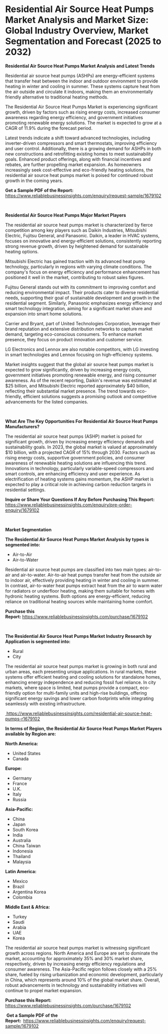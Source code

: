 <p><h1>Residential Air Source Heat Pumps Market Analysis and Market Size: Global Industry Overview, Market Segmentation and Forecast (2025 to 2032)</h1></p><p><strong>Residential Air Source Heat Pumps Market Analysis and Latest Trends</strong></p>
<p><p>Residential air source heat pumps (ASHPs) are energy-efficient systems that transfer heat between the indoor and outdoor environment to provide heating in winter and cooling in summer. These systems capture heat from the air outside and circulate it indoors, making them an environmentally friendly alternative to traditional heating methods.</p><p>The Residential Air Source Heat Pumps Market is experiencing significant growth, driven by factors such as rising energy costs, increased consumer awareness regarding energy efficiency, and government initiatives promoting renewable energy solutions. The market is expected to grow at a CAGR of 11.9% during the forecast period. </p><p>Latest trends indicate a shift toward advanced technologies, including inverter-driven compressors and smart thermostats, improving efficiency and user control. Additionally, there is a growing demand for ASHPs in both new constructions and retrofitting existing homes to meet sustainability goals. Enhanced product offerings, along with financial incentives and rebates, are further propelling market expansion. As homeowners increasingly seek cost-effective and eco-friendly heating solutions, the residential air source heat pumps market is poised for continued robust growth in the coming years.</p></p>
<p><strong>Get a Sample PDF of the Report:&nbsp;</strong> <a href="https://www.reliablebusinessinsights.com/enquiry/request-sample/1679102?utm_campaign=3539&utm_medium=2&utm_source=Github&utm_content=ia&utm_term=16042025&utm_id=residential-air-source-heat-pumps">https://www.reliablebusinessinsights.com/enquiry/request-sample/1679102</a></p>
<p>&nbsp;</p>
<p><strong>Residential Air Source Heat Pumps Major Market Players</strong></p>
<p><p>The residential air source heat pumps market is characterized by fierce competition among key players such as Daikin Industries, Mitsubishi Electric, Fujitsu General, and Panasonic. Daikin, a leader in HVAC systems, focuses on innovative and energy-efficient solutions, consistently reporting strong revenue growth, driven by heightened demand for sustainable heating options.</p><p>Mitsubishi Electric has gained traction with its advanced heat pump technology, particularly in regions with varying climate conditions. The company's focus on energy efficiency and performance enhancement has positioned it well in the market, contributing to robust sales figures.</p><p>Fujitsu General stands out with its commitment to improving comfort and reducing environmental impact. Their products cater to diverse residential needs, supporting their goal of sustainable development and growth in the residential segment. Similarly, Panasonic emphasizes energy efficiency and smart technology integration, aiming for a significant market share and expansion into smart home solutions.</p><p>Carrier and Bryant, part of United Technologies Corporation, leverage their brand reputation and extensive distribution networks to capture market demand, targeting eco-conscious consumers. To enhance market presence, they focus on product innovation and customer service.</p><p>LG Electronics and Lennox are also notable competitors, with LG investing in smart technologies and Lennox focusing on high-efficiency systems. </p><p>Market insights suggest that the global air source heat pumps market is expected to grow significantly, driven by increasing energy costs, government initiatives promoting renewable energy, and rising consumer awareness. As of the recent reporting, Daikin's revenue was estimated at $25 billion, and Mitsubishi Electric reported approximately $40 billion, reflecting their substantial market presence. The trend towards eco-friendly, efficient solutions suggests a promising outlook and competitive advancements for the listed companies.</p></p>
<p>&nbsp;</p>
<p><strong>What Are The Key Opportunities For Residential Air Source Heat Pumps Manufacturers?</strong></p>
<p><p>The residential air source heat pumps (ASHP) market is poised for significant growth, driven by increasing energy efficiency demands and sustainability goals. In 2023, the global market is valued at approximately $10 billion, with a projected CAGR of 15% through 2030. Factors such as rising energy costs, supportive government policies, and consumer awareness of renewable heating solutions are influencing this trend. Innovations in technology, particularly variable-speed compressors and smart controls, are enhancing efficiency and user experience. As electrification of heating systems gains momentum, the ASHP market is expected to play a critical role in achieving carbon reduction targets in residential settings.</p></p>
<p><strong>Inquire or Share Your Questions If Any Before Purchasing This Report:</strong> <a href="https://www.reliablebusinessinsights.com/enquiry/pre-order-enquiry/1679102?utm_campaign=3539&utm_medium=2&utm_source=Github&utm_content=ia&utm_term=16042025&utm_id=residential-air-source-heat-pumps">https://www.reliablebusinessinsights.com/enquiry/pre-order-enquiry/1679102</a></p>
<p>&nbsp;</p>
<p><strong>Market Segmentation</strong></p>
<p><strong>The Residential Air Source Heat Pumps Market Analysis by types is segmented into:</strong></p>
<p><ul><li>Air-to-Air</li><li>Air-to-Water</li></ul></p>
<p><p>Residential air source heat pumps are classified into two main types: air-to-air and air-to-water. Air-to-air heat pumps transfer heat from the outside air to indoor air, effectively providing heating in winter and cooling in summer. In contrast, air-to-water heat pumps extract heat from the air to warm water for radiators or underfloor heating, making them suitable for homes with hydronic heating systems. Both options are energy-efficient, reducing reliance on traditional heating sources while maintaining home comfort.</p></p>
<p><strong>Purchase this Report:&nbsp;</strong><a href="https://www.reliablebusinessinsights.com/purchase/1679102?utm_campaign=3539&utm_medium=2&utm_source=Github&utm_content=ia&utm_term=16042025&utm_id=residential-air-source-heat-pumps">https://www.reliablebusinessinsights.com/purchase/1679102</a></p>
<p>&nbsp;</p>
<p><strong>The Residential Air Source Heat Pumps Market Industry Research by Application is segmented into:</strong></p>
<p><ul><li>Rural</li><li>City</li></ul></p>
<p><p>The residential air source heat pumps market is growing in both rural and urban areas, each presenting unique applications. In rural markets, these systems offer efficient heating and cooling solutions for standalone homes, enhancing energy independence and reducing fossil fuel reliance. In city markets, where space is limited, heat pumps provide a compact, eco-friendly option for multi-family units and high-rise buildings, offering significant energy savings and lower carbon footprints while integrating seamlessly with existing infrastructure.</p></p>
<p><a href="https://www.reliablebusinessinsights.com/residential-air-source-heat-pumps-r1679102?utm_campaign=3539&utm_medium=2&utm_source=Github&utm_content=ia&utm_term=16042025&utm_id=residential-air-source-heat-pumps">&nbsp;https://www.reliablebusinessinsights.com/residential-air-source-heat-pumps-r1679102</a></p>
<p><strong>In terms of Region, the Residential Air Source Heat Pumps Market Players available by Region are:</strong></p>
<p>
    <p> <strong> North America: </strong>
        <ul>
            <li>United States</li>
            <li>Canada</li>
        </ul>
        </p> 
    <p> <strong> Europe: </strong>
        <ul>
            <li>Germany</li>
            <li>France</li>
            <li>U.K.</li>
            <li>Italy</li>
            <li>Russia</li>
        </ul>
        </p> 
    <p> <strong> Asia-Pacific: </strong>
        <ul>
            <li>China</li>
            <li>Japan</li>
            <li>South Korea</li>
            <li>India</li>
            <li>Australia</li>
            <li>China Taiwan</li>
            <li>Indonesia</li>
            <li>Thailand</li>
            <li>Malaysia</li>
        </ul>
        </p> 
    <p> <strong> Latin America: </strong>
        <ul>
            <li>Mexico</li>
            <li>Brazil</li>
            <li>Argentina Korea</li>
            <li>Colombia</li>
        </ul>
        </p> 
    <p> <strong> Middle East & Africa: </strong>
        <ul>
            <li>Turkey</li>
            <li>Saudi</li>
            <li>Arabia</li>
            <li>UAE</li>
            <li>Korea</li>
        </ul>
    </p>
    </p>
<p><p>The residential air source heat pumps market is witnessing significant growth across regions. North America and Europe are set to dominate the market, accounting for approximately 35% and 30% market share, respectively, driven by increasing energy efficiency regulations and consumer awareness. The Asia-Pacific region follows closely with a 25% share, fueled by rising urbanization and economic development, particularly in China, which represents around 10% of the global market share. Overall, robust advancements in technology and sustainability initiatives will continue to propel market expansion.</p></p>
<p><strong>Purchase this Report: </strong><a href="https://www.reliablebusinessinsights.com/purchase/1679102?utm_campaign=3539&utm_medium=2&utm_source=Github&utm_content=ia&utm_term=16042025&utm_id=residential-air-source-heat-pumps">https://www.reliablebusinessinsights.com/purchase/1679102</a></p>
<p>&nbsp;<strong>Get a Sample PDF of the Report:&nbsp;&nbsp;</strong><a href="https://www.reliablebusinessinsights.com/enquiry/request-sample/1679102?utm_campaign=3539&utm_medium=2&utm_source=Github&utm_content=ia&utm_term=16042025&utm_id=residential-air-source-heat-pumps">https://www.reliablebusinessinsights.com/enquiry/request-sample/1679102</a></p>
<p><strong></strong></p>
<p><p></p><p></p><p></p></p>